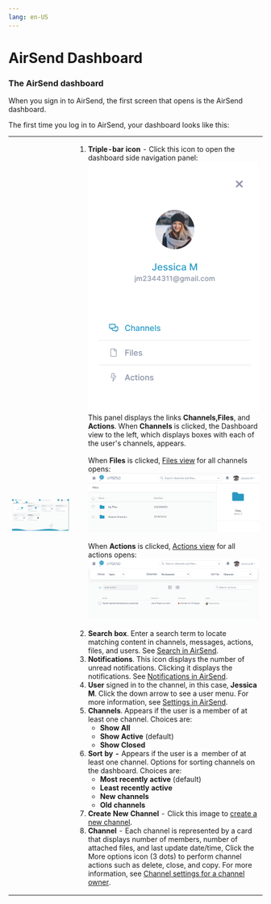 ```yaml
---
lang: en-US
---
```


# AirSend Dashboard

### The AirSend dashboard

When you sign in to AirSend, the first screen that opens is the AirSend dashboard. 

The first time you log in to AirSend, your dashboard looks like this:

<table><colgroup><col><col></colgroup><tbody><tr><td><div><p><span><img src="../assets/using-airsend/airsend-dashboard/air-send-dashboard.png"></span></p></div></td><td><div><ol><li><strong>Triple-bar icon</strong> - Click this icon to open the dashboard side navigation panel:<br><span><img src="../assets/using-airsend/airsend-dashboard/dashboard-navigation-panel.png"></span><br>This panel displays the links&nbsp;<strong>Channels,</strong><strong>Files</strong>, and <strong>Actions</strong>. When <strong>Channels</strong> is clicked, the Dashboard view to the left, which displays boxes with each of the user's channels, appears.<br><br>When <strong>Files</strong> is clicked, <a href="/files/files-view">Files view</a> for all channels opens:<br><span><img src="../assets/using-airsend/airsend-dashboard/as-files-view.png"></span><br><br>When <strong>Actions</strong> is clicked, <a href="/actions/intro">Actions view</a> for all actions opens:<br><span><img src="../assets/using-airsend/airsend-dashboard/as-actions-view.png"></span><br><br></li><li><strong>Search box</strong>. Enter a search term to locate matching content in channels, messages, actions, files, and users. See&nbsp;<a href="/using-airsend/search-in-airsend">Search in AirSend</a>.</li><li><strong>Notifications</strong><span>. This icon displays the number of unread notifications. Clicking it displays the notifications. See<span>&nbsp;</span></span><a href="/notifications">Notifications&nbsp;in AirSend</a><span>.</span></li><li><span><strong>User</strong><span>&nbsp;</span>signed in to the channel, in this case,&nbsp;<strong>Jessica M</strong>. Click the down arrow to see a user menu. For more information, see<span>&nbsp;<a href="/account/settings-in-airsend">Settings in AirSend</a></span>.</span></li><li><span><strong>Channels</strong>. Appears if the user is a member of at least one channel. Choices are:</span><ul><li><strong><span>Show All</span></strong></li><li><span><strong>Show Active</strong> (default)</span></li><li><strong><span>Show Closed</span></strong></li></ul></li><li><strong><span>Sort by - </span></strong><span>Appears if the user is a&nbsp; member of at least one channel. Options for sorting channels on the dashboard. Choices are:</span><ul><li><span><strong>Most recently active</strong> (default)</span></li><li><strong><span>Least recently active</span></strong></li><li><strong><span>New channels</span></strong></li><li><strong><span>Old channels</span></strong></li></ul></li><li><strong><span>Create New Channel </span></strong><span>- Click this image to <a href="/channels/creating-a-channel">create a new channel</a>.</span></li><li><span><strong>Channel</strong> - Each channel is represented by a card that displays number of members, number of attached files, and last update date/time, Click the More options icon (3 dots) to perform channel actions such as delete, close, and copy. For more information, see&nbsp;<a href="/channels/channel-settings-for-a-channel-owner">Channel settings for a channel owner</a>.</span></li></ol></div></td></tr></tbody></table>